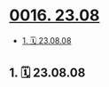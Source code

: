 # [0016. 23.08](https://github.com/tnotesjs/TNotes.footprints/tree/main/notes/0016.%2023.08)

<!-- region:toc -->

- [1. 🗓 23.08.08](#1--230808)

<!-- endregion:toc -->

## 1. 🗓 23.08.08

<Footprints :times="[2023, 8, 8, 23, 48]">
  <template #text-area>
    <p>用右手发条 pyq</p>
    <p>不正经人正写着日记</p>
    <p>本睡在右侧的小忽悠二号趴了过来，以左手为枕 zzz~</p>
    <p>然后... 有了这条视频...</p>
  </template>
  <!-- <video controls src="https://cdn.jsdelivr.net/gh/tnotesjs/imgs@main/23-08-08.mp4" /> -->
  <!-- <iframe style="width: 100%; aspect-ratio: 1;" src="//player.bilibili.com/player.html?isOutside=true&aid=1755521687&bvid=BV1544219774&cid=1582630210&p=1" scrolling="no" border="0" frameborder="no" framespacing="0" allowfullscreen="true"></iframe> -->
</Footprints>

<!--
 ⏰ TODO 上传 `23-08-08.mp4` 到 哔哩哔哩 上边儿。
 -->
